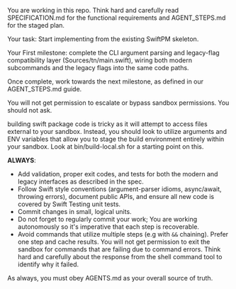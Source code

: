 You are working in this repo. Think hard and carefully read SPECIFICATION.md for the functional requirements and AGENT_STEPS.md for the staged plan.

Your task: Start implementing from the existing SwiftPM skeleton.

Your First milestone: complete the CLI argument parsing and legacy-flag compatibility layer (Sources/tn/main.swift), wiring both modern subcommands and the legacy flags into the same code paths.

Once complete, work towards the next milestone, as defined in our AGENT_STEPS.md guide.

You will not get permission to escalate or bypass sandbox permissions. You should not ask.

building swift package code is tricky as it will attempt to access files external to your sandbox. Instead, you should look to utilize arguments and ENV variables that allow you to stage the build environment entirely within your sandbox. Look at bin/build-local.sh for a starting point on this.

**ALWAYS**:

- Add validation, proper exit codes, and tests for both the modern and legacy interfaces as described in the spec.
- Follow Swift style conventions (argument-parser idioms, async/await, throwing errors), document public APIs, and ensure all new code is covered by Swift Testing unit tests.
- Commit changes in small, logical units.
- Do not forget to regularly commit your work; You are working autonomously so it's imperative that each step is recoverable.
- Avoid commands that utilize multiple steps (e.g with `&&` chaining). Prefer one step and cache results. You will not get permission to exit the sandbox for commands that are failing due to command errors. Think hard and carefully about the response from the shell command tool to identify why it failed.

As always, you must obey AGENTS.md as your overall source of truth.
